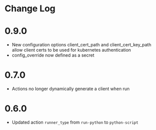 # Change Log

# 0.9.0

- New configuration options client_cert_path and client_cert_key_path
  allow client certs to be used for kubernetes authentication
- config_override now defined as a secret

# 0.7.0

- Actions no longer dynamically generate a client when run

# 0.6.0

- Updated action `runner_type` from `run-python` to `python-script`

